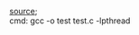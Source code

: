 [source](https://blog.csdn.net/lanyzh0909/article/details/50404664);  
cmd: gcc -o test test.c -lpthread
